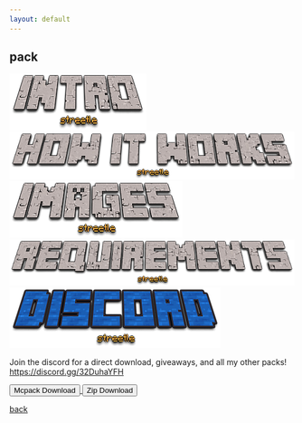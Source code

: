 ```yaml
---
layout: default
---
```


## pack

<img src="/all/intro.png" alt="intro">



<img src="/all/how.png" alt="howitworks">



<img src="/all/images.png" alt="images">



<img src="/all/req.png" alt="requirements">



<img src="/all/discord.png" alt="discord">

Join the discord for a direct download, giveaways, and all my other packs!
https://discord.gg/32DuhaYFH

<a href="/pack/lean-mcpack.mcpack" download="lean-mcpack"> 
<button type="button">Mcpack Download</button> 
</a>

<a href="/pack/lean-zip.zip" download="lean-zip"> 
<button type="button">Zip Download</button> 
</a>

[back](./)
